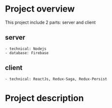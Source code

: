 # Project overview
   This project include 2 parts: server and client

  ## server
    - technical: Nodejs
    - database: Firebase
  ## client
    - technical: ReactJs, Redux-Saga, Redux-Persist

# Project description


  